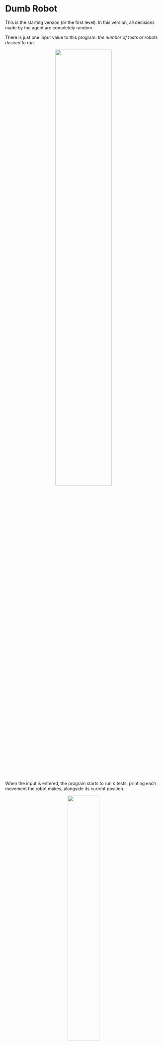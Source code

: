 # Dumb Robot

This is the starting version (or the first level). In this version, all decisions made by the agent are completely random.

There is just one input value to this program: *the number of tests or robots desired to run*.

<p align="center">
	<img src="https://www.andrevital.com/extra/ai-robopath/images/input.png" width="60%">
</p>

When the input is entered, the program starts to run *n* tests, printing each movement the robot makes, alongside its current position.

<p align="center">
	<img src="https://www.andrevital.com/extra/ai-robopath/images/movement.png" width="45%">
</p>

Each time a robot either gets to the reward or the penalty, the execution will do a quick stop, showing the final result on screen, to the continue with the remaining tests.

<p align="center">
	<img src="https://www.andrevital.com/extra/ai-robopath/images/win.png" width="39.5%">
	<img src="https://www.andrevital.com/extra/ai-robopath/images/win.png" width="39.5%">
</p>

When the execution is completed, the program displays a message, showing how many robots lost, how many won and, if any robot won, it displays also the paths used by the winners.

<p align="center">
	<img src="https://www.andrevital.com/extra/ai-robopath/images/paths.png" width="45%">
</p>